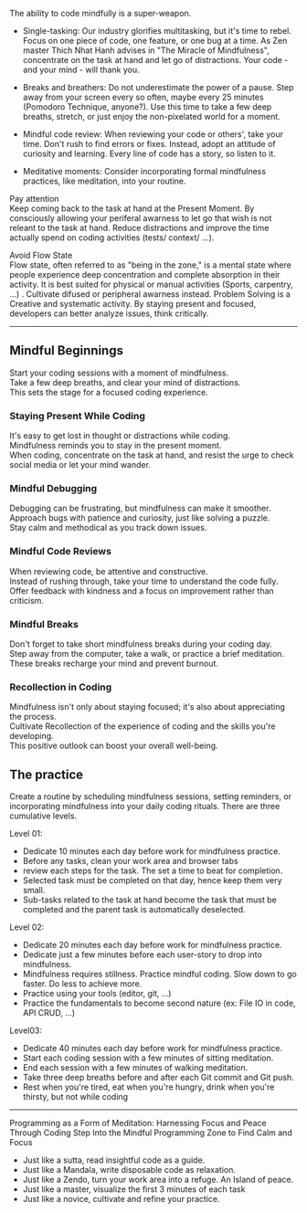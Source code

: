 
The ability to code mindfully is a super-weapon.

 - Single-tasking: Our industry glorifies multitasking, but it's time to rebel. Focus on one piece of code, one feature, or one bug at a time. As Zen master Thich Nhat Hanh advises in "The Miracle of Mindfulness", concentrate on the task at hand and let go of distractions. Your code - and your mind - will thank you.

- Breaks and breathers: Do not underestimate the power of a pause. Step away from your screen every so often, maybe every 25 minutes (Pomodoro Technique, anyone?). Use this time to take a few deep breaths, stretch, or just enjoy the non-pixelated world for a moment.

- Mindful code review: When reviewing your code or others', take your time. Don't rush to find errors or fixes. Instead, adopt an attitude of curiosity and learning. Every line of code has a story, so listen to it.

- Meditative moments: Consider incorporating formal mindfulness practices, like meditation, into your routine.


Pay attention  
Keep coming back to the task at hand at the Present Moment. 
By consciously allowing your periferal awarness to let go that wish is not releant to the task at hand.
Reduce distractions and improve the time actually spend on coding activities (tests/ context/ ...). 

Avoid Flow State  
Flow state, often referred to as "being in the zone," is a mental state where people experience deep concentration and complete absorption in their activity. It is best suited for physical or manual activities (Sports, carpentry, ...) .
Cultivate difused or peripheral awarness instead. 
Problem Solving is a Creative and systematic activity. 
By staying present and focused, developers can better analyze issues, think critically. 


---

## Mindful Beginnings

Start your coding sessions with a moment of mindfulness.  
Take a few deep breaths, and clear your mind of distractions.  
This sets the stage for a focused coding experience.  

### Staying Present While Coding

It's easy to get lost in thought or distractions while coding.  
Mindfulness reminds you to stay in the present moment.  
When coding, concentrate on the task at hand, and resist the urge to check social media or let your mind wander.

### Mindful Debugging

Debugging can be frustrating, but mindfulness can make it smoother.  
Approach bugs with patience and curiosity, just like solving a puzzle.  
Stay calm and methodical as you track down issues.

### Mindful Code Reviews

When reviewing code, be attentive and constructive.  
Instead of rushing through, take your time to understand the code fully.  
Offer feedback with kindness and a focus on improvement rather than criticism.

### Mindful Breaks

Don't forget to take short mindfulness breaks during your coding day.  
Step away from the computer, take a walk, or practice a brief meditation.  
These breaks recharge your mind and prevent burnout.

### Recollection in Coding

Mindfulness isn't only about staying focused; it's also about appreciating the process.  
Cultivate Recollection of the experience of coding and the skills you're developing.  
This positive outlook can boost your overall well-being.


## The practice

Create a routine by scheduling mindfulness sessions, setting reminders, or incorporating mindfulness into your daily coding rituals.
There are three cumulative levels.

Level 01:  

- Dedicate 10 minutes each day before work for mindfulness practice.
- Before any tasks, clean your work area and browser tabs
- review each steps for the task. The set a time to beat for completion.
- Selected task must be completed on that day, hence keep them very small. 
- Sub-tasks related to the task at hand become the task that must be completed and the parent task is automatically deselected.

Level 02:

- Dedicate 20 minutes each day before work for mindfulness practice.
- Dedicate just a few minutes before each user-story to drop into mindfulness.
- Mindfulness requires stillness. Practice mindful coding. Slow down to go faster. Do less to achieve more.
- Practice using your tools (editor, git, ...)
- Practice the fundamentals to become second nature (ex: File IO in code, API CRUD, ...)

Level03:

- Dedicate 40 minutes each day before work for mindfulness practice.
- Start each coding session with a few minutes of sitting meditation.
- End each session with a few minutes of walking meditation.
- Take three deep breaths before and after each Git commit and Git push.
- Rest when you're tired, eat when you're hungry, drink when you're thirsty, but not while coding


---

Programming as a Form of Meditation: Harnessing Focus and Peace Through Coding
Step Into the Mindful Programming Zone to Find Calm and Focus

- Just like a sutta, read insightful code as a guide.  
- Just like a Mandala, write disposable code as relaxation.  
- Just like a Zendo, turn your work area into a refuge. An Island of peace.
- Just like a master, visualize the first 3 minutes of each task
- Just like a novice, cultivate and refine your practice.
